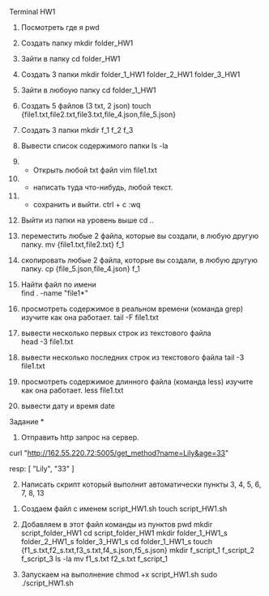Terminal HW1

1. Посмотреть где я
pwd

2. Создать папку
mkdir folder_HW1

3. Зайти в папку
cd folder_HW1 

4. Создать 3 папки 
mkdir folder_1_HW1 folder_2_HW1 folder_3_HW1 

5. Зайти в любоую папку 
cd folder_1_HW1

6. Создать 5 файлов (3 txt, 2 json) 
touch {file1.txt,file2.txt,file3.txt,file_4.json,file_5.json}

7. Создать 3 папки
mkdir f_1 f_2 f_3

8. Вывести список содержимого папки 
ls -la

9. + Открыть любой txt файл 
vim file1.txt

10. + написать туда что-нибудь, любой текст. 

11. + сохранить и выйти.
ctrl + c 
:wq

12. Выйти из папки на уровень выше 
cd ..

13. переместить любые 2 файла, которые вы создали, в любую другую папку. 
mv {file1.txt,file2.txt} f_1 

14. скопировать любые 2 файла, которые вы создали, в любую другую папку. 
cp {file_5.json,file_4.json} f_1

15. Найти файл по имени  
find . -name "file1*"

16. просмотреть содержимое в реальном времени (команда grep) изучите как она работает. 
tail -F file1.txt

17. вывести несколько первых строк из текстового файла  
head -3 file1.txt 

18. вывести несколько последних строк из текстового файла 
tail -3 file1.txt

19. просмотреть содержимое длинного файла (команда less) изучите как она работает.
less file1.txt

20. вывести дату и время 
date

Задание *
1) Отправить http запрос на сервер.

curl  "http://162.55.220.72:5005/get_method?name=Lily&age=33"

resp: 
[
  "Lily", 
  "33"
]

2) Написать скрипт который выполнит автоматически пункты 3, 4, 5, 6, 7, 8, 13
  1. Создаем файл с именем script_HW1.sh
  touch script_HW1.sh
  
  2. Добавляем в этот файл команды из пунктов 
  pwd
  mkdir script_folder_HW1 
  cd script_folder_HW1 
  mkdir folder_1_HW1_s folder_2_HW1_s folder_3_HW1_s
  cd folder_1_HW1_s
  touch {f1_s.txt,f2_s.txt,f3_s.txt,f4_s.json,f5_s.json}
  mkdir f_script_1 f_script_2 f_script_3
  ls -la
  mv f1_s.txt f2_s.txt f_script_1

3. Запускаем на выполнение
chmod +x script_HW1.sh
sudo ./script_HW1.sh
